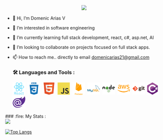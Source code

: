 <div id="header" align="center">
  <img src="https://media2.giphy.com/media/v1.Y2lkPTc5MGI3NjExNmVueWV4Nm0xdDV4M3U5MTNpemRubTRxZXdjYTY0YW92dGU4bTJieCZlcD12MV9pbnRlcm5hbF9naWZfYnlfaWQmY3Q9Zw/3oKIPnAiaMCws8nOsE/giphy.gif" width="100"/>
</div>


- 👋 Hi, I’m Domenic Arias V
- 👀 I’m interested in software engineering 
- 🌱 I’m currently learning full stack development, react, c#, asp.net, AI 
- 💞️ I’m looking to collaborate on projects focused on full stack apps.
- 📫 How to reach me.. directly to email domenicarias21@gmail.com

  ### :hammer_and_wrench: Languages and Tools :
  <div>

  <img src="https://github.com/devicons/devicon/blob/master/icons/react/react-original-wordmark.svg" title="React" alt="React" width="40" height="40"/>&nbsp;
  <img src="https://github.com/devicons/devicon/blob/master/icons/css3/css3-plain-wordmark.svg"  title="CSS3" alt="CSS" width="40" height="40"/>&nbsp;
  <img src="https://github.com/devicons/devicon/blob/master/icons/html5/html5-original.svg" title="HTML5" alt="HTML" width="40" height="40"/>&nbsp;
  <img src="https://github.com/devicons/devicon/blob/master/icons/javascript/javascript-original.svg" title="JavaScript" alt="JavaScript" width="40" height="40"/>&nbsp;
  <img src="https://github.com/devicons/devicon/blob/master/icons/firebase/firebase-plain-wordmark.svg" title="Firebase" alt="Firebase" width="40" height="40"/>&nbsp;
  <img src="https://github.com/devicons/devicon/blob/master/icons/mysql/mysql-original-wordmark.svg" title="MySQL"  alt="MySQL" width="40" height="40"/>&nbsp;
  <img src="https://github.com/devicons/devicon/blob/master/icons/nodejs/nodejs-original-wordmark.svg" title="NodeJS" alt="NodeJS" width="40" height="40"/>&nbsp;
  <img src="https://github.com/devicons/devicon/blob/master/icons/amazonwebservices/amazonwebservices-plain-wordmark.svg" title="AWS" alt="AWS" width="40" height="40"/>&nbsp;
  <img src="https://github.com/devicons/devicon/blob/master/icons/git/git-original-wordmark.svg" title="Git" alt="Git" width="40" height="40"/>
  <img src="https://raw.githubusercontent.com/devicons/devicon/6910f0503efdd315c8f9b858234310c06e04d9c0/icons/csharp/csharp-original.svg" title="Git" alt="Git" width="40" height="40"/>
  <img src="https://github.com/devicons/devicon/blob/master/icons/blazor/blazor-original.svg" title="Git" alt="Git" width="40" height="40"/>
</div>
### :fire: My Stats :
<div>
  <img src="https://github-readme-streak-stats.herokuapp.com/?user=domenic21&theme=dark&background=000000"/>
</div>

[![Top Langs](https://github-readme-stats.vercel.app/api/top-langs/?username=domenic21&layout=compact&theme=vision-friendly-dark)](https://github.com/anuraghazra/github-readme-stats)

<!---
domenic21/domenic21 is a ✨ special ✨ repository because its `README.md` (this file) appears on your GitHub profile.
You can click the Preview link to take a look at your changes.
--->

